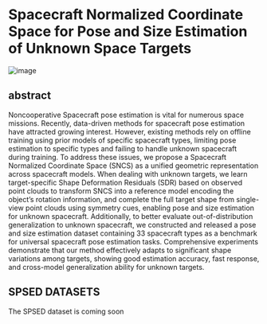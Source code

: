 # Spacecraft Normalized Coordinate Space for Pose and Size Estimation of Unknown Space Targets
![image](https://github.com/ZhangXinyu0110/SPSE/blob/main/framework1.png)

## abstract
 Noncooperative Spacecraft pose estimation is vital for numerous space missions. Recently, data-driven methods for spacecraft pose estimation have attracted growing interest. However, existing methods rely on offline training using prior models of specific spacecraft types, limiting pose estimation to specific types and failing to handle unknown spacecraft during training. To address these issues, we propose a Spacecraft Normalized Coordinate Space (SNCS) as a unified geometric representation across spacecraft models. When dealing with unknown targets, we learn target-specific Shape Deformation Residuals (SDR) based on observed point clouds to transform SNCS into a reference model encoding the object’s rotation information, and complete the full target shape from single-view point clouds using symmetry cues, enabling pose and size estimation for unknown spacecraft. Additionally, to better evaluate out-of-distribution generalization to unknown spacecraft, we constructed and released a pose and size estimation dataset containing 33 spacecraft types as a benchmark for universal spacecraft pose estimation tasks. Comprehensive experiments demonstrate that our method effectively adapts to significant shape variations among targets, showing good estimation accuracy, fast response, and cross-model generalization ability for unknown targets.

## SPSED DATASETS
The SPSED dataset is coming soon
